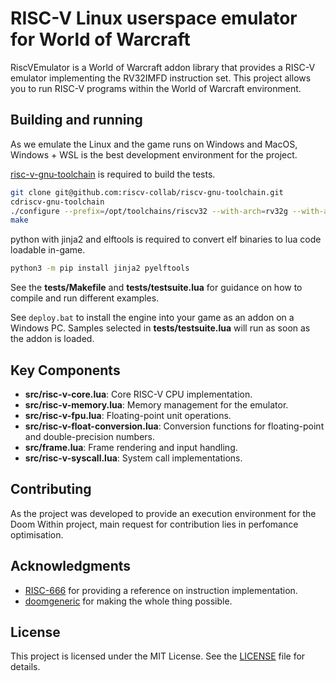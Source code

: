 # RISC-V Linux userspace emulator for World of Warcraft

RiscVEmulator is a World of Warcraft addon library that provides a RISC-V emulator implementing the RV32IMFD instruction set. This project allows you to run RISC-V programs within the World of Warcraft environment.

## Building and running

As we emulate the Linux and the game runs on Windows and MacOS, Windows + WSL is the best development environment for the project.

[risc-v-gnu-toolchain](https://github.com/riscv-collab/riscv-gnu-toolchain) is required to build the tests.
```sh
git clone git@github.com:riscv-collab/riscv-gnu-toolchain.git
cdriscv-gnu-toolchain
./configure --prefix=/opt/toolchains/riscv32 --with-arch=rv32g --with-abi=ilp32d
make
```

python with jinja2 and elftools is required to convert elf binaries to lua code loadable in-game.
```sh
python3 -m pip install jinja2 pyelftools
```

See the **tests/Makefile** and **tests/testsuite.lua** for guidance on how to compile and run different examples.

See `deploy.bat` to install the engine into your game as an addon on a Windows PC. Samples selected in **tests/testsuite.lua** will run as soon as the addon is loaded. 

## Key Components

- **src/risc-v-core.lua**: Core RISC-V CPU implementation.
- **src/risc-v-memory.lua**: Memory management for the emulator.
- **src/risc-v-fpu.lua**: Floating-point unit operations.
- **src/risc-v-float-conversion.lua**: Conversion functions for floating-point and double-precision numbers.
- **src/frame.lua**: Frame rendering and input handling.
- **src/risc-v-syscall.lua**: System call implementations.

## Contributing

As the project was developed to provide an execution environment for the Doom Within project, main request for contribution lies in perfomance optimisation.

## Acknowledgments

- [RISC-666](https://github.com/lcq2/risc-666) for providing a reference on instruction implementation.
- [doomgeneric](https://github.com/ozkl/doomgeneric) for making the whole thing possible.

## License

This project is licensed under the MIT License. See the [LICENSE](LICENSE) file for details.
